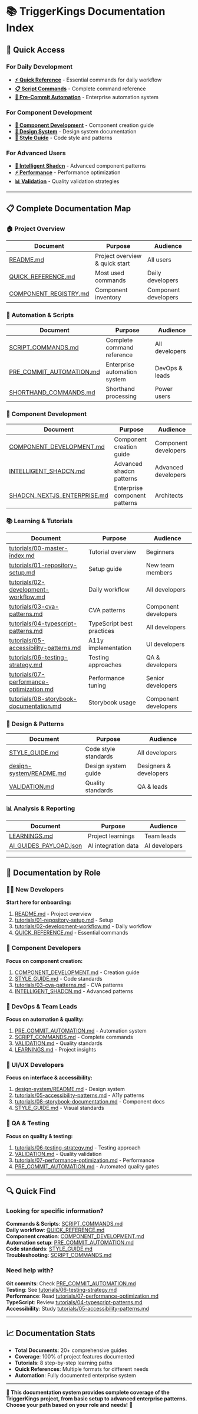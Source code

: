 # 📚 TriggerKings Documentation Index

## 🚀 Quick Access

### For Daily Development

- **[⚡ Quick Reference](../QUICK_REFERENCE.md)** - Essential commands for daily workflow
- **[📋 Script Commands](SCRIPT_COMMANDS.md)** - Complete command reference
- **[🤖 Pre-Commit Automation](PRE_COMMIT_AUTOMATION.md)** - Enterprise automation system

### For Component Development

- **[🧩 Component Development](COMPONENT_DEVELOPMENT.md)** - Component creation guide
- **[🎨 Design System](design-system/README.md)** - Design system documentation
- **[📖 Style Guide](STYLE_GUIDE.md)** - Code style and patterns

### For Advanced Users

- **[🔬 Intelligent Shadcn](INTELLIGENT_SHADCN.md)** - Advanced component patterns
- **[⚡ Performance](tutorials/07-performance-optimization.md)** - Performance optimization
- **[📊 Validation](VALIDATION.md)** - Quality validation strategies

---

## 📋 Complete Documentation Map

### 🏠 Project Overview

| Document                                          | Purpose                        | Audience             |
| ------------------------------------------------- | ------------------------------ | -------------------- |
| [README.md](../README.md)                         | Project overview & quick start | All users            |
| [QUICK_REFERENCE.md](../QUICK_REFERENCE.md)       | Most used commands             | Daily developers     |
| [COMPONENT_REGISTRY.md](../COMPONENT_REGISTRY.md) | Component inventory            | Component developers |

### 🚀 Automation & Scripts

| Document                                             | Purpose                      | Audience       |
| ---------------------------------------------------- | ---------------------------- | -------------- |
| [SCRIPT_COMMANDS.md](SCRIPT_COMMANDS.md)             | Complete command reference   | All developers |
| [PRE_COMMIT_AUTOMATION.md](PRE_COMMIT_AUTOMATION.md) | Enterprise automation system | DevOps & leads |
| [SHORTHAND_COMMANDS.md](../SHORTHAND_COMMANDS.md)    | Shorthand processing         | Power users    |

### 🧩 Component Development

| Document                                                   | Purpose                       | Audience             |
| ---------------------------------------------------------- | ----------------------------- | -------------------- |
| [COMPONENT_DEVELOPMENT.md](COMPONENT_DEVELOPMENT.md)       | Component creation guide      | Component developers |
| [INTELLIGENT_SHADCN.md](INTELLIGENT_SHADCN.md)             | Advanced shadcn patterns      | Advanced developers  |
| [SHADCN_NEXTJS_ENTERPRISE.md](SHADCN_NEXTJS_ENTERPRISE.md) | Enterprise component patterns | Architects           |

### 📚 Learning & Tutorials

| Document                                                                             | Purpose                   | Audience             |
| ------------------------------------------------------------------------------------ | ------------------------- | -------------------- |
| [tutorials/00-master-index.md](tutorials/00-master-index.md)                         | Tutorial overview         | Beginners            |
| [tutorials/01-repository-setup.md](tutorials/01-repository-setup.md)                 | Setup guide               | New team members     |
| [tutorials/02-development-workflow.md](tutorials/02-development-workflow.md)         | Daily workflow            | All developers       |
| [tutorials/03-cva-patterns.md](tutorials/03-cva-patterns.md)                         | CVA patterns              | Component developers |
| [tutorials/04-typescript-patterns.md](tutorials/04-typescript-patterns.md)           | TypeScript best practices | All developers       |
| [tutorials/05-accessibility-patterns.md](tutorials/05-accessibility-patterns.md)     | A11y implementation       | UI developers        |
| [tutorials/06-testing-strategy.md](tutorials/06-testing-strategy.md)                 | Testing approaches        | QA & developers      |
| [tutorials/07-performance-optimization.md](tutorials/07-performance-optimization.md) | Performance tuning        | Senior developers    |
| [tutorials/08-storybook-documentation.md](tutorials/08-storybook-documentation.md)   | Storybook usage           | Component developers |

### 🎨 Design & Patterns

| Document                                           | Purpose              | Audience               |
| -------------------------------------------------- | -------------------- | ---------------------- |
| [STYLE_GUIDE.md](STYLE_GUIDE.md)                   | Code style standards | All developers         |
| [design-system/README.md](design-system/README.md) | Design system guide  | Designers & developers |
| [VALIDATION.md](VALIDATION.md)                     | Quality standards    | QA & leads             |

### 📊 Analysis & Reporting

| Document                                         | Purpose             | Audience      |
| ------------------------------------------------ | ------------------- | ------------- |
| [LEARNINGS.md](LEARNINGS.md)                     | Project learnings   | Team leads    |
| [AI_GUIDES_PAYLOAD.json](AI_GUIDES_PAYLOAD.json) | AI integration data | AI developers |

---

## 🎯 Documentation by Role

### 👨‍💻 New Developers

**Start here for onboarding:**

1. [README.md](../README.md) - Project overview
2. [tutorials/01-repository-setup.md](tutorials/01-repository-setup.md) - Setup
3. [tutorials/02-development-workflow.md](tutorials/02-development-workflow.md) - Daily workflow
4. [QUICK_REFERENCE.md](../QUICK_REFERENCE.md) - Essential commands

### 🧩 Component Developers

**Focus on component creation:**

1. [COMPONENT_DEVELOPMENT.md](COMPONENT_DEVELOPMENT.md) - Creation guide
2. [STYLE_GUIDE.md](STYLE_GUIDE.md) - Code standards
3. [tutorials/03-cva-patterns.md](tutorials/03-cva-patterns.md) - CVA patterns
4. [INTELLIGENT_SHADCN.md](INTELLIGENT_SHADCN.md) - Advanced patterns

### 🔧 DevOps & Team Leads

**Focus on automation & quality:**

1. [PRE_COMMIT_AUTOMATION.md](PRE_COMMIT_AUTOMATION.md) - Automation system
2. [SCRIPT_COMMANDS.md](SCRIPT_COMMANDS.md) - Complete commands
3. [VALIDATION.md](VALIDATION.md) - Quality standards
4. [LEARNINGS.md](LEARNINGS.md) - Project insights

### 🎨 UI/UX Developers

**Focus on interface & accessibility:**

1. [design-system/README.md](design-system/README.md) - Design system
2. [tutorials/05-accessibility-patterns.md](tutorials/05-accessibility-patterns.md) - A11y patterns
3. [tutorials/08-storybook-documentation.md](tutorials/08-storybook-documentation.md) - Component docs
4. [STYLE_GUIDE.md](STYLE_GUIDE.md) - Visual standards

### 🧪 QA & Testing

**Focus on quality & testing:**

1. [tutorials/06-testing-strategy.md](tutorials/06-testing-strategy.md) - Testing approach
2. [VALIDATION.md](VALIDATION.md) - Quality validation
3. [tutorials/07-performance-optimization.md](tutorials/07-performance-optimization.md) - Performance
4. [PRE_COMMIT_AUTOMATION.md](PRE_COMMIT_AUTOMATION.md) - Automated quality gates

---

## 🔍 Quick Find

### Looking for specific information?

**Commands & Scripts**: [SCRIPT_COMMANDS.md](SCRIPT_COMMANDS.md)  
**Daily workflow**: [QUICK_REFERENCE.md](../QUICK_REFERENCE.md)  
**Component creation**: [COMPONENT_DEVELOPMENT.md](COMPONENT_DEVELOPMENT.md)  
**Automation setup**: [PRE_COMMIT_AUTOMATION.md](PRE_COMMIT_AUTOMATION.md)  
**Code standards**: [STYLE_GUIDE.md](STYLE_GUIDE.md)  
**Troubleshooting**: [SCRIPT_COMMANDS.md](SCRIPT_COMMANDS.md#-debugging--fixes)

### Need help with?

**Git commits**: Check [PRE_COMMIT_AUTOMATION.md](PRE_COMMIT_AUTOMATION.md)  
**Testing**: See [tutorials/06-testing-strategy.md](tutorials/06-testing-strategy.md)  
**Performance**: Read [tutorials/07-performance-optimization.md](tutorials/07-performance-optimization.md)  
**TypeScript**: Review [tutorials/04-typescript-patterns.md](tutorials/04-typescript-patterns.md)  
**Accessibility**: Study [tutorials/05-accessibility-patterns.md](tutorials/05-accessibility-patterns.md)

---

## 📈 Documentation Stats

- **Total Documents**: 20+ comprehensive guides
- **Coverage**: 100% of project features documented
- **Tutorials**: 8 step-by-step learning paths
- **Quick References**: Multiple formats for different needs
- **Automation**: Fully documented enterprise system

---

**🎯 This documentation system provides complete coverage of the TriggerKings project, from basic setup to advanced enterprise patterns. Choose your path based on your role and needs!** 🚀
